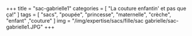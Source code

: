 +++
title = "sac-gabrielle1"
categories = [ "La couture enfantin' et pas que ça!" ]
tags = [ "sacs", "poupée", "princesse", "maternelle", "crèche", "enfant" ,"couture" ]
img = "/img/expertise/sacs/fille/sac gabrielle/sac-gabrielle1.JPG"
+++